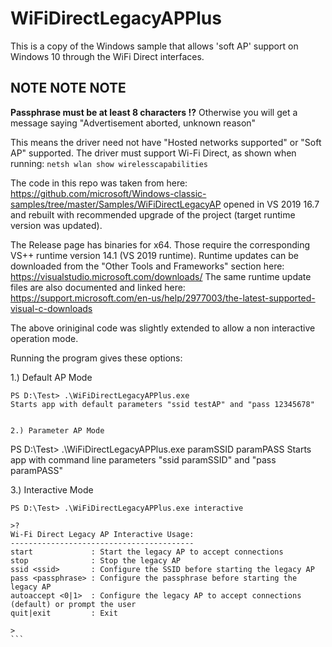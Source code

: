 # WiFiDirectLegacyAPPlus
This is a copy of the Windows sample that allows 'soft AP' support on Windows 10 through the WiFi Direct interfaces.

## NOTE NOTE NOTE

**Passphrase must be at least 8 characters !?**
Otherwise you will get a message saying "Advertisement aborted, unknown reason"


This means the driver need not have "Hosted networks supported" or "Soft AP" supported.
The driver must support Wi-Fi Direct, as shown when running:
`netsh wlan show wirelesscapabilities`

The code in this repo was taken from here: https://github.com/microsoft/Windows-classic-samples/tree/master/Samples/WiFiDirectLegacyAP opened in VS 2019 16.7 and rebuilt with recommended upgrade of the project (target runtime version was updated).

The Release page has binaries for x64.
Those require the corresponding VS++ runtime version 14.1 (VS 2019 runtime).
Runtime updates can be downloaded from the "Other Tools and Frameworks" section here: https://visualstudio.microsoft.com/downloads/
The same runtime update files are also documented and linked here: https://support.microsoft.com/en-us/help/2977003/the-latest-supported-visual-c-downloads

The above oriniginal code was slightly extended to allow a non interactive operation mode.


Running the program gives these options:

1.) Default AP Mode
~~~~~~~~~~~~~~~~~~~~
PS D:\Test> .\WiFiDirectLegacyAPPlus.exe 
Starts app with default parameters "ssid testAP" and "pass 12345678"


2.) Parameter AP Mode
~~~~~~~~~~~~~~~~~~~~~~
PS D:\Test> .\WiFiDirectLegacyAPPlus.exe paramSSID paramPASS 
Starts app with command line parameters "ssid paramSSID" and "pass paramPASS"


3.) Interactive Mode
~~~~~~~~~~~~~~~~~~~~~
PS D:\Test> .\WiFiDirectLegacyAPPlus.exe interactive   

>?
Wi-Fi Direct Legacy AP Interactive Usage:
-----------------------------------------
start             : Start the legacy AP to accept connections
stop              : Stop the legacy AP
ssid <ssid>       : Configure the SSID before starting the legacy AP
pass <passphrase> : Configure the passphrase before starting the legacy AP
autoaccept <0|1>  : Configure the legacy AP to accept connections (default) or prompt the user
quit|exit         : Exit

>                                                                                                                       
```

